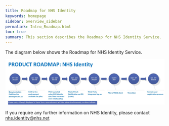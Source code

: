 ```yaml
---
title: Roadmap for NHS Identity
keywords: homepage
sidebar: overview_sidebar
permalink: Intro_Roadmap.html
toc: true
summary: This section describes the Roadmap for NHS Identity Service.
---
```



The diagram below shows the Roadmap for NHS Identity Service.

![NHS  Roadmap](images/NHS_ID_Roadmap.jpg)




If you require any further information on NHS Identity, please contact nhs.identity@nhs.net

 
